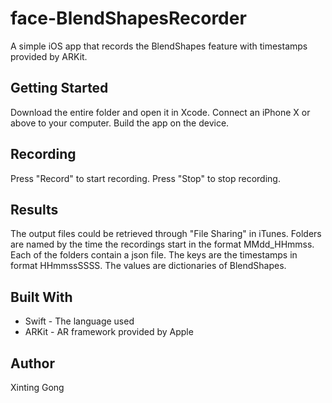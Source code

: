 # face-BlendShapesRecorder
A simple iOS app that records the BlendShapes feature with timestamps provided by ARKit.

## Getting Started
Download the entire folder and open it in Xcode. Connect an iPhone X or above to your computer. Build the app on the device.

## Recording
Press "Record" to start recording. Press "Stop" to stop recording.

## Results
The output files could be retrieved through "File Sharing" in iTunes. Folders are named by the time the recordings start in the format MMdd_HHmmss.
Each of the folders contain a json file. The keys are the timestamps in format HHmmssSSSS. The values are dictionaries of BlendShapes.

## Built With
- Swift - The language used
- ARKit - AR framework provided by Apple

## Author
Xinting Gong
